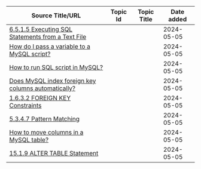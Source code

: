 Source Title/URL | Topic Id | Topic Title | Date added
-- | -- | -- | --
[6.5.1.5 Executing SQL Statements from a Text File](https://dev.mysql.com/doc/refman/8.0/en/mysql-batch-commands.html) | | | 2024-05-05
[How do I pass a variable to a MySQL script?](https://www.tutorialspoint.com/how-do-i-pass-a-variable-to-a-mysql-script) | | | 2024-05-05
[How to run SQL script in MySQL?](https://stackoverflow.com/questions/8940230/how-to-run-sql-script-in-mysql) | | | 2024-05-05
[Does MySQL index foreign key columns automatically?](https://stackoverflow.com/questions/304317/does-mysql-index-foreign-key-columns-automatically) | | | 2024-05-05
[1.6.3.2 FOREIGN KEY Constraints](https://dev.mysql.com/doc/refman/8.0/en/constraint-foreign-key.html#:~:text=MySQL%20requires%20that%20foreign%20key,column%2C%20an%20index%20is%20created.) | | | 2024-05-05
[5.3.4.7 Pattern Matching](https://dev.mysql.com/doc/refman/8.0/en/pattern-matching.html) | | | 2024-05-05
[How to move columns in a MySQL table?](https://stackoverflow.com/questions/6805426/how-to-move-columns-in-a-mysql-table) | | | 2024-05-05
[15.1.9 ALTER TABLE Statement](https://dev.mysql.com/doc/refman/8.0/en/alter-table.html) | | | 2024-05-05
